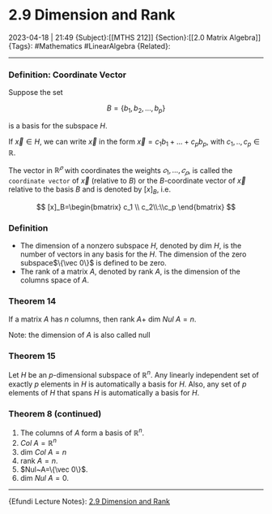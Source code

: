 # 2.9 Dimension and Rank
2023-04-18 | 21:49
{Subject}:[[MTHS 212]]
{Section}:[[2.0 Matrix Algebra]]
{Tags}: #Mathematics #LinearAlgebra 
{Related}:

--- 
### Definition: Coordinate Vector

Suppose the set

$$ B=\{b_1,b_2,...,b_p\} $$

is a basis for the subspace $H.$

If $\vec x \in H$, we can write $\vec x$ in the form $\vec x = c_1b_1+...+ c_pb_p$, with $c_1,..,c_p \in \mathbb{R}$.

The vector in $ℝ^𝑝$ with coordinates the weights $𝑐_1, … , 𝑐_𝑝$, is called the `coordinate vector` of $\vec x$ (relative to $B$) or the $B$-coordinate vector of $\vec x$ relative to the basis $B$ and is denoted by $[x]_B$, i.e.

$$ [x]_B=\begin{bmatrix} c_1 \\ c_2\\:\\c_p \end{bmatrix} $$

### Definition

-   The dimension of a nonzero subspace $H$, denoted by dim $H$, is the number of vectors in any basis for the $H$. The dimension of the zero subspace$\{\vec 0\}$ is defined to be zero.
-   The rank of a matrix $A$, denoted by rank $A$, is the dimension of the columns space of $A$.

### Theorem 14

If a matrix $A$ has $n$ columns, then rank $A+$ dim $Nul~A=n$.

Note: the dimension of $A$ is also called null

### Theorem 15

Let $H$ be an $p$-dimensional subspace of $\mathbb{R}^n$. Any linearly independent set of exactly $p$ elements in $H$ is automatically a basis for $H$. Also, any set of $p$ elements of $H$ that spans $H$ is automatically a basis for $H$.

### Theorem 8 (continued)

1.  The columns of $A$ form a basis of $\mathbb{R}^n$.
2.  $Col~A=\mathbb{R}^n$
3.  dim $Col~A=n$
4.  rank $A=n$.
5.  $Nul~A=\{\vec 0\}$.
6.  dim $Nul~A=0$.
--- 
{Efundi Lecture Notes}: [2.9 Dimension and Rank](https://efundi.nwu.ac.za/access/content/group/dcb035b6-0c04-4a4b-ae6d-f100a884060e/Lecture%20notes/Mr%20Majozi/MTHS%20212%20Leergedeelte%204.2-1.pdf)